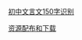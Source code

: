 [初中文言文150字识别](https://v4reft5f.github.io/150characters.html)

[资源配布和下载](https://v4reft5f.github.io/res.md)
